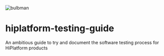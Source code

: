 ![bulbman](https://bulbman.art/wp-content/uploads/2020/02/38.jpg)
# hiplatform-testing-guide
An ambitious guide to try and document the software testing process for HiPlatform products
